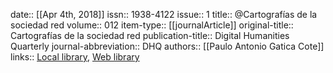 date:: [[Apr 4th, 2018]]
issn:: 1938-4122
issue:: 1
title:: @Cartografías de la sociedad red
volume:: 012
item-type:: [[journalArticle]]
original-title:: Cartografías de la sociedad red
publication-title:: Digital Humanities Quarterly
journal-abbreviation:: DHQ
authors:: [[Paulo Antonio Gatica Cote]]
links:: [Local library](zotero://select/groups/2386895/items/HZR2UZHR), [Web library](https://www.zotero.org/groups/2386895/items/HZR2UZHR)
